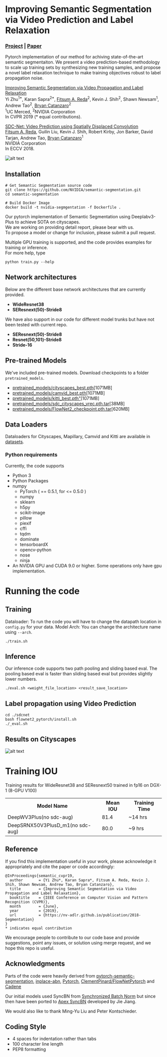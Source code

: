 # Improving Semantic Segmentation via Video Prediction and Label Relaxation
### [Project](https://nv-adlr.github.io/publication/2018-Segmentation) | [Paper](https://arxiv.org/pdf/1812.01593.pdf) <br>
Pytorch implementation of our method for achiving state-of-the-art semantic segmentaiton. We present a video prediction-based methodology to scale up
training sets by synthesizing new training samples, and propose a novel label relaxation technique to make training objectives robust to label propagation noise. <br>

[Improving Semantic Segmentation via Video Propagation and Label Relaxation](https://nv-adlr.github.io/publication/2018-Segmentation) <br />
Yi Zhu<sup>1*</sup>, Karan Sapra<sup>2*</sup>, [Fitsum A. Reda](https://scholar.google.com/citations?user=quZ_qLYAAAAJ&hl=en)<sup>2</sup>, Kevin J. Shih<sup>2</sup>, Shawn Newsam<sup>1</sup>, Andrew Tao<sup>2</sup>, [Bryan Catanzaro](http://catanzaro.name/)<sup>2</sup>  
<sup>1</sup>UC Merced, <sup>2</sup>NVIDIA Corporation  <br />
In CVPR 2019 (* equal contributions).

[SDC-Net: Video Prediction using Spatially Displaced Convolution](https://nv-adlr.github.io/publication/2018-SDCNet)  
[Fitsum A. Reda](https://scholar.google.com/citations?user=quZ_qLYAAAAJ&hl=en), Guilin Liu, Kevin J. Shih, Robert Kirby, Jon Barker, David Tarjan, Andrew Tao, [Bryan Catanzaro](http://catanzaro.name/)<sup>1</sup>  
NVIDIA Corporation <br />
In ECCV 2018. 

![alt text](images/method.png)

## Installation 

    # Get Semantic Segmentation source code
    git clone https://github.com/NVIDIA/semantic-segmentation.git
    cd semantic-segmentation

    # Build Docker Image
    docker build -t nvidia-segmgentation -f Dockerfile .

Our pytorch implementation of Semantic Segmentation using Deeplabv3-Plus to achieve SOTA on cityscapes. <br />
We are working on providing detail report, please bear with us. <br />
To propose a model or change for inclusion, please submit a pull request.

Multiple GPU training is supported, and the code provides examples for training or inference. <br />
For more help, type <br/>
      
    python train.py --help

## Network architectures

Below are the different base network architectures that are currently provided. <br />

 - **WideResnet38**
 - **SEResnext(50)-Stride8** 
 
 We have also support in our code for different model trunks but have not been tested with current repo. 
 - **SEResnext(50)-Stride8** 
 - **Resnet(50,101)-Stride8**
 - **Stride-16** 
  
## Pre-trained Models
We've included pre-trained models. Download checkpoints to a folder `pretrained_models`. 

* [pretrained_models/cityscapes_best.pth](https://drive.google.com/file/d/1P4kPaMY-SmQ3yPJQTJ7xMGAB_Su-1zTl/view?usp=sharing)[1071MB]
* [pretrained_models/camvid_best.pth](https://drive.google.com/file/d/1OzUCbFdXulB2P80Qxm7C3iNTeTP0Mvb_/view?usp=sharing)[1071MB]
* [pretrained_models/kitti_best.pth"](https://drive.google.com/file/d/1OrTcqH_I3PHFiMlTTZJgBy8l_pladwtg/view?usp=sharing)[1071MB]
* [pretrained_models/sdc_cityscapes_vrec.pth.tar](https://drive.google.com/file/d/1OxnJo2tFEQs3vuY01ibPFjn3cRCo2yWt/view?usp=sharing)[38MB]
* [pretrained_models/FlowNet2_checkpoint.pth.tar](https://drive.google.com/file/d/1hF8vS6YeHkx3j2pfCeQqqZGwA_PJq_Da/view?usp=sharing)[620MB]


## Data Loaders

Dataloaders for Cityscapes, Mapillary, Camvid and Kitti are available in [datasets](./datasets). <br />

### Python requirements 

Currently, the code supports 
* Python 3
* Python Packages
* numpy 
    * PyTorch ( == 0.5.1, for <= 0.5.0 )
    * numpy
    * sklearn
    * h5py
    * scikit-image
    * pillow
    * piexif
    * cffi
    * tqdm
    * dominate
    * tensorboardX
    * opencv-python
    * nose
    * ninja
* An NVIDIA GPU and CUDA 9.0 or higher. Some operations only have gpu implementation.
 
# Running the code

## Training 

Dataloader: To run the code you will have to change the datapath location in  `config.py` for your data.
Model Arch: You can change the architecture name using `--arch`.
```
./train.sh
```
## Inference

Our inference code supports two path pooling and sliding based eval. The pooling based eval is faster than sliding based eval but provides slightly lower numbers.    
 ```
 ./eval.sh <weight_file_location> <result_save_location>
 ```
   
## Label propagation using Video Prediction 
```
cd ./sdcnet
bash flownet2_pytorch/install.sh
./_eval.sh
```

## Results on Cityscapes

![alt text](images/vis.png)

# Training IOU

Training results for WideResnet38 and SEResnext50 trained in fp16 on DGX-1 (8-GPU V100)

<table class="tg">
  <tr>
    <th class="tg-t2cw">Model Name</th>
    <th class="tg-t2cw">Mean IOU</th>
    <th class="tg-t2cw">Training Time</th>
  </tr>
  <tr>
    <td class="tg-rg0h">DeepWV3Plus(no sdc-aug)</td>
    <td class="tg-rg0h">81.4</td>
    <td class="tg-rg0h">~14 hrs</td>
  </tr>
  <tr>
    <td class="tg-rg0h">DeepSRNX50V3PlusD_m1(no sdc-aug)</td>
    <td class="tg-rg0h">80.0</td>
    <td class="tg-rg0h">~9 hrs</td>
  </tr>
</table>

## Reference 

If you find this implementation useful in your work, please acknowledge it appropriately and cite the paper or code accordingly:

```
@InProceedings{semantic_cvpr19,
  author       = {Yi Zhu*, Karan Sapra*, Fitsum A. Reda, Kevin J. Shih, Shawn Newsam, Andrew Tao, Bryan Catanzaro},
  title        = {Improving Semantic Segmentation via Video Propagation and Label Relaxation},
  booktitle    = {IEEE Conference on Computer Vision and Pattern Recognition (CVPR)},
  month        = {June},
  year         = {2019},
  url          = {https://nv-adlr.github.io/publication/2018-Segmentation}
}
* indicates equal contribution

```
We encourage people to contribute to our code base and provide suggestions, point any issues, or solution using merge request, and we hope this repo is useful.  

## Acknowledgments

 Parts of the code were heavily derived from [pytorch-semantic-segmentation](https://github.com/ZijunDeng/pytorch-semantic-segmentation), [inplace-abn](https://github.com/mapillary/inplace_abn), [Pytorch](https://github.com/pytorch/vision/blob/master/torchvision/models/resnet.py), [ClementPinard/FlowNetPytorch](https://github.com/ClementPinard/FlowNetPytorch) and [Cadene](#https://github.com/Cadene/pretrained-models.pytorch)
 
 Our initial models used SyncBN from [Synchronized Batch Norm](https://github.com/zhanghang1989/PyTorch-Encoding) but since then have been ported to [Apex SyncBN](https://github.com/NVIDIA/apex) developed by Jie Jiang.

 We would also like to thank Ming-Yu Liu and Peter Kontschieder.
 
## Coding Style
* 4 spaces for indentation rather than tabs
* 100 character line length
* PEP8 formatting
